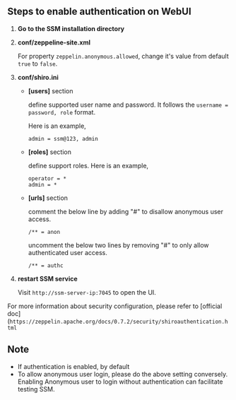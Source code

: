 Steps to enable authentication on WebUI
---------------------------------------------------------------------------------
1. **Go to the SSM installation directory**

2. **conf/zeppeline-site.xml**
   
   For property `zeppelin.anonymous.allowed`, change it's value from default `true` to `false`.
   
 
3. **conf/shiro.ini**
   
   * **[users]** section
   
      define supported user name and password. It follows the `username = password, role` format.
   
      Here is an example,
     
      ```
      admin = ssm@123, admin
      ```
    
   * **[roles]** section
   
      define support roles. Here is an example,
   
      ```
      operator = *
      admin = *
     ```
   
   * **[urls]** section
   
      comment the below line by adding "#" to disallow anonymous user access.

      `/** = anon`
      
      uncomment the below two lines by removing "#" to only allow authenticated user access.

      `/** = authc`
    
4. **restart SSM service**

   Visit `http://ssm-server-ip:7045` to open the UI. 

For more information about security configuration,
please refer to [official doc](`https://zeppelin.apache.org/docs/0.7.2/security/shiroauthentication.html`

Note
----
* If authentication is enabled, by default
* To allow anonymous user login, please do the above setting conversely. Enabling Anonymous user to login
without authentication can facilitate testing SSM.